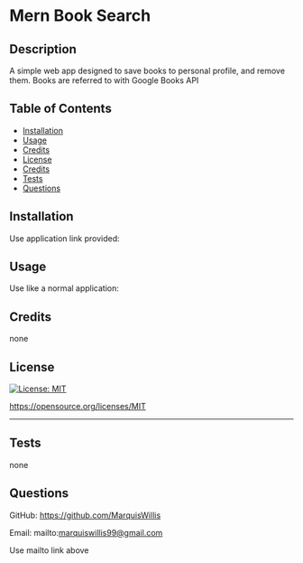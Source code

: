 # Mern Book Search

  ## Description
  
  A simple web app designed to save books to personal profile, and remove them. Books are referred to with Google Books API 
  
  ## Table of Contents 
    
  - [Installation](#installation)
  - [Usage](#usage)
  - [Credits](#credits)
  - [License](#license)
  - [Credits](#credits)
  - [Tests](#tests)
  - [Questions](#questions)
  
  ## Installation
  
  Use application link provided: 
   
  ## Usage
  
  Use like a normal application:
  
      
     
  
  ## Credits
  
  none
  
  ## License
  
  [![License: MIT](https://img.shields.io/badge/License-MIT-yellow.svg)](https://opensource.org/licenses/MIT)

  https://opensource.org/licenses/MIT

  ---
  
  ## Tests
  
  none

  ## Questions

  GitHub: https://github.com/MarquisWillis

  Email: mailto:marquiswillis99@gmail.com

  Use mailto link above

  